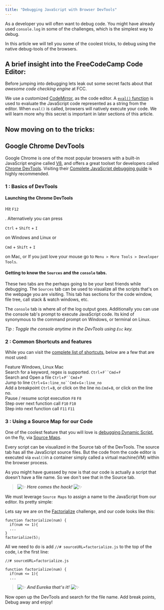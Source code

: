 ```yaml
---
title: "Debugging JavaScript with Browser DevTools"
---
```


As a developer you will often want to debug code. You might have already used `console.log` in some of the challenges, which is the simplest way to debug.

In this article we will tell you some of the coolest tricks, to debug using the native debug-tools of the browsers.

## A brief insight into the FreeCodeCamp Code Editor:

Before jumping into debugging lets leak out some secret facts about that _awesome code checking engine_ at FCC.

We use a customized [CodeMirror](http://codemirror.net/mode/javascript/index.html), as the code editor. A [`eval()` function](https://developer.mozilla.org/en-US/docs/Web/JavaScript/Reference/Global_Objects/eval) is used to evaluate the JavaScript code represented as a string from the editor. When `eval()` is called, browsers will natively execute your code. We will learn more why this secret is important in later sections of this article.

## Now moving on to the tricks:

## Google Chrome DevTools

Google Chrome is one of the most popular browsers with a built-in JavaScript engine called [V8](https://developers.google.com/v8/), and offers a great toolset for developers called [Chrome DevTools](https://developer.chrome.com/devtools). Visiting their [Complete JavaScript debugging guide](https://developer.chrome.com/devtools/docs/javascript-debugging) is highly recommended.

### 1 : Basics of DevTools

#### Launching the Chrome DevTools

Hit `F12`

. Alternatively you can press

`Ctrl` + `Shift` + `I`

on Windows and Linux or

`Cmd` + `Shift` + `I`

on Mac, or If you just love your mouse go to `Menu > More Tools > Developer Tools`.

#### Getting to know the `Sources` and the `console` tabs.

These two tabs are the perhaps going to be your best friends while debugging. The `Sources` tab can be used to visualize all the scripts that's on the webpage you are visiting. This tab has sections for the code window, file tree, call stack & watch windows, etc.

The `console` tab is where all of the log output goes. Additionally you can use the console tab's prompt to execute JavaScript code. Its kind of synonymous to the command prompt on Windows, or terminal on Linux.

_Tip : Toggle the console anytime in the DevTools using `Esc` key._

### 2 : Common Shortcuts and features

While you can visit the [complete list of shortcuts](https://developers.google.com/web/tools/chrome-devtools/iterate/inspect-styles/shortcuts), below are a few that are most used:

Feature Windows, Linux Mac  
Search for a keyword, regex is supported. `Ctrl`+`F``Cmd`+`F`  
Search and Open a file `Ctrl`+`P``Cmd`+`P`  
Jump to line `Ctrl`+`G`+`:line_no``Cmd`+`G`+`:line_no`  
Add a breakpoint `Ctrl`+`B`, or click on the line no.`Cmd`+`B`, or click on the line no.  
Pause / resume script execution `F8` `F8`  
Step over next function call `F10` `F10`  
Step into next function call `F11` `F11`

### 3 : Using a Source Map for our Code

One of the coolest feature that you will love is [debugging Dynamic Script](https://developer.chrome.com/devtools/docs/javascript-debugging#breakpoints-dynamic-javascript), on the fly, via [Source Maps](https://developer.chrome.com/devtools/docs/javascript-debugging#source-maps).

Every script can be visualized in the Source tab of the DevTools. The source tab has all the JavaScript source files. But the code from the code editor is executed via `eval()`in a container simply called a virtual machine(VM) within the browser process.

As you might have guessed by now is that our code is actually a script that doesn't have a file name. So we don't see that in the Source tab.

> ![:sparkles:](//forum.freecodecamp.com/images/emoji/emoji_one/sparkles.png?v=2 ":sparkles:") **_Here comes the hack!_** ![:sparkles:](//forum.freecodecamp.com/images/emoji/emoji_one/sparkles.png?v=2 ":sparkles:")

We must leverage `Source Maps` to assign a name to the JavaScript from our editor. Its pretty simple:

Lets say we are on the [Factorialize](http://www.freecodecamp.com/challenges/factorialize-a-number) challenge, and our code looks like this:

    function factorialize(num) {
      if(num <= 1){
      ...
    }
    factorialize(5);

All we need to do is add `//# sourceURL=factorialize.js` to the top of the code, i.e the first line:

    //# sourceURL=factorialize.js

    function factorialize(num) {
      if(num <= 1){
      ...

> ![:sparkles:](//forum.freecodecamp.com/images/emoji/emoji_one/sparkles.png?v=2 ":sparkles:") **_And Eureka that's it!_** ![:sparkles:](//forum.freecodecamp.com/images/emoji/emoji_one/sparkles.png?v=2 ":sparkles:")

Now open up the DevTools and search for the file name. Add break points, Debug away and enjoy!
